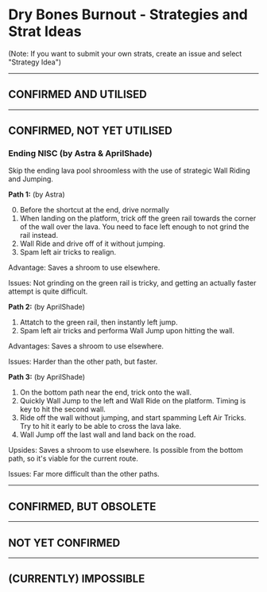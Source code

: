 # Dry Bones Burnout - Strategies and Strat Ideas

(Note: If you want to submit your own strats, create an issue and select "Strategy Idea")

---
## CONFIRMED AND UTILISED

---
## CONFIRMED, NOT YET UTILISED
### Ending NISC (by Astra & AprilShade)
Skip the ending lava pool shroomless with the use of strategic Wall Riding and Jumping.

**Path 1:** (by Astra)

0. Before the shortcut at the end, drive normally
1. When landing on the platform, trick off the green rail towards the corner of the wall over the lava. You need to face left enough to not grind the rail instead.
2. Wall Ride and drive off of it without jumping.
3. Spam left air tricks to realign.

Advantage: Saves a shroom to use elsewhere.

Issues: Not grinding on the green rail is tricky, and getting an actually faster attempt is quite difficult.

**Path 2:** (by AprilShade)

1. Attatch to the green rail, then instantly left jump. 
2. Spam left air tricks and performa Wall Jump upon hitting the wall.

Advantages: Saves a shroom to use elsewhere.

Issues: Harder than the other path, but faster.

**Path 3:** (by AprilShade)

1. On the bottom path near the end, trick onto the wall.
2. Quickly Wall Jump to the left and Wall Ride on the platform. Timing is key to hit the second wall.
3. Ride off the wall without jumping, and start spamming Left Air Tricks. Try to hit it early to be able to cross the lava lake.
4. Wall Jump off the last wall and land back on the road.

Upsides: Saves a shroom to use elsewhere. Is possible from the bottom path, so it's viable for the current route.

Issues: Far more difficult than the other paths.

---
## CONFIRMED, BUT OBSOLETE

---
## NOT YET CONFIRMED

---
## (CURRENTLY) IMPOSSIBLE